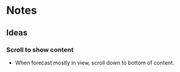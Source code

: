 # Notes

## Ideas

### Scroll to show content

- When forecast mostly in view, scroll down to bottom of content.

